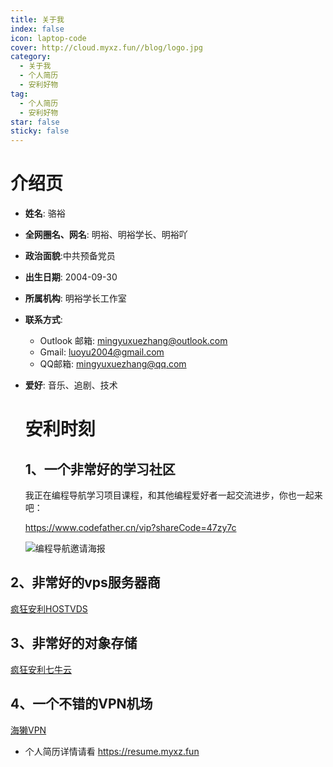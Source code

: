 ```yaml
---
title: 关于我
index: false
icon: laptop-code
cover: http://cloud.myxz.fun//blog/logo.jpg
category:
  - 关于我
  - 个人简历
  - 安利好物
tag:
  - 个人简历
  - 安利好物
star: false
sticky: false
---
```


# 介绍页

- **姓名**: 骆裕

- **全网圈名、网名**: 明裕、明裕学长、明裕吖

- **政治面貌**:中共预备党员

- **出生日期**: 2004-09-30

- **所属机构**: 明裕学长工作室

- **联系方式**:

    - Outlook 邮箱: <mingyuxuezhang@outlook.com>
    - Gmail: <luoyu2004@gmail.com>
    - QQ邮箱: <mingyuxuezhang@qq.com>

- **爱好**: 音乐、追剧、技术

    # 安利时刻

    ## 1、一个非常好的学习社区

    我正在编程导航学习项目课程，和其他编程爱好者一起交流进步，你也一起来吧：

    https://www.codefather.cn/vip?shareCode=47zy7c

    ![编程导航邀请海报](http://cloud.myxz.fun//blog/20250321155822311.png)

## 2、非常好的vps服务器商

[疯狂安利HOSTVDS](https://hostvds.com/?affiliate_uuid=5050df9e-3038-49de-943f-b1acd6d3bfca)

## 3、非常好的对象存储

[疯狂安利七牛云](https://s.qiniu.com/6Fbe2i)

## 4、一个不错的VPN机场

[海獭VPN](https://aff.joinhaita.com/register?aff=1pIAZQkb)



- 个人简历详情请看
    https://resume.myxz.fun

<Catalog />
